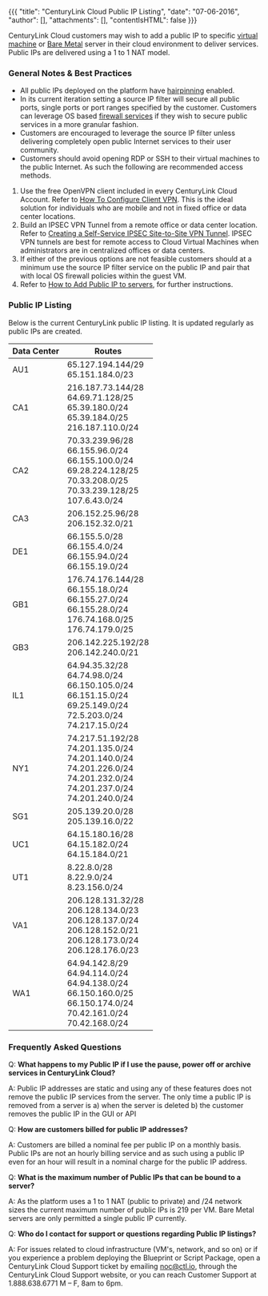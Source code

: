 {{{ "title": "CenturyLink Cloud Public IP Listing",
"date": "07-06-2016",
"author": [],
"attachments": [],
"contentIsHTML": false
}}}


CenturyLink Cloud customers may wish to add a public IP to specific [virtual machine](//www.ctl.io/servers/) or [Bare Metal](//www.ctl.io/bare-metal/) server in their cloud environment to deliver services. Public IPs are delivered using a 1 to 1 NAT model.

### General Notes & Best Practices

* All public IPs deployed on the platform have [hairpinning](../Network/hairpin-nats.md) enabled.
* In its current iteration setting a source IP filter will secure all public ports, single ports or port ranges specified by the customer. Customers can leverage OS based [firewall services](//www.ctl.io/cloud-firewall/) if they wish to secure public services in a more granular fashion.
* Customers are encouraged to leverage the source IP filter unless delivering completely open public Internet services to their user community.
* Customers should avoid opening RDP or SSH to their virtual machines to the public Internet. As such the following are recommended access methods.

 1. Use the free OpenVPN client included in every CenturyLink Cloud Account. Refer to [How To Configure Client    VPN](../Network/how-to-configure-client-vpn.md). This is the ideal solution for individuals who are mobile and not in fixed office or data center locations.
 2. Build an IPSEC VPN Tunnel from a remote office or data center location. Refer to [Creating a Self-Service IPSEC Site-to-Site VPN Tunnel](..Network/creating-a-self-service-ipsec-site-to-site-vpn-tunnel.md). IPSEC VPN tunnels are best for remote access to Cloud Virtual Machines when administrators are in centralized offices or data centers.
 3. If either of the previous options are not feasible customers should at a minimum use the source IP filter service on the public IP and pair that with local OS firewall policies within the guest VM.
 4. Refer to [How to Add Public IP to servers](..Network/how-to-add-public-ip-to-virtual-machine.md), for further instructions.

### Public IP Listing

Below is the current CenturyLink public IP listing. It is updated regularly as public IPs are created.

| **Data Center**   | **Routes**   
|---------------------------|--------------------|
| AU1| 65.127.194.144/29<br>65.151.184.0/23
| CA1| 216.187.73.144/28<br>64.69.71.128/25<br>65.39.180.0/24<br>65.39.184.0/25<br>216.187.110.0/24
| CA2| 70.33.239.96/28<br>66.155.96.0/24<br>66.155.100.0/24<br>69.28.224.128/25<br>70.33.208.0/25<br>70.33.239.128/25<br>107.6.43.0/24
|CA3|  206.152.25.96/28<br>206.152.32.0/21
|DE1|  66.155.5.0/28<br>66.155.4.0/24<br>66.155.94.0/24<br>66.155.19.0/24
|GB1|  176.74.176.144/28<br>66.155.18.0/24<br>66.155.27.0/24<br>66.155.28.0/24<br>176.74.168.0/25<br>176.74.179.0/25
|GB3|  206.142.225.192/28<br>206.142.240.0/21
|IL1|  64.94.35.32/28<br>64.74.98.0/24<br>66.150.105.0/24<br>66.151.15.0/24<br>69.25.149.0/24<br>72.5.203.0/24<br>74.217.15.0/24
|NY1|  74.217.51.192/28<br>74.201.135.0/24<br>74.201.140.0/24<br>74.201.226.0/24<br>74.201.232.0/24<br>74.201.237.0/24<br>74.201.240.0/24
|SG1|  205.139.20.0/28<br>205.139.16.0/22
|UC1|  64.15.180.16/28<br>64.15.182.0/24<br>64.15.184.0/21
|UT1|  8.22.8.0/28<br>8.22.9.0/24<br>8.23.156.0/24
|VA1|  206.128.131.32/28<br>206.128.134.0/23<br>206.128.137.0/24<br>206.128.152.0/21<br>206.128.173.0/24<br>206.128.176.0/23
|WA1|  64.94.142.8/29<br>64.94.114.0/24<br>64.94.138.0/24<br>66.150.160.0/25<br>66.150.174.0/24<br>70.42.161.0/24<br>70.42.168.0/24


### Frequently Asked Questions

Q: **What happens to my Public IP if I use the pause, power off or archive services in CenturyLink Cloud?**

A: Public IP addresses are static and using any of these features does not remove the public IP services from the server. The only time a public IP is removed from a server is a) when the server is deleted b) the customer removes the public IP in the GUI or API

Q: **How are customers billed for public IP addresses?**

A: Customers are billed a nominal fee per public IP on a monthly basis. Public IPs are not an hourly billing service and as such using a public IP even for an hour will result in a nominal charge for the public IP address.

Q: **What is the maximum number of Public IPs that can be bound to a server?**

A: As the platform uses a 1 to 1 NAT (public to private) and /24 network sizes the current maximum number of public IPs is 219 per VM. Bare Metal servers are only permitted a single public IP currently.

Q: **Who do I contact for support or questions regarding Public IP listings?**

A: For issues related to cloud infrastructure (VM's, network, and so on) or if you experience a problem deploying the Blueprint or Script Package, open a CenturyLink Cloud Support ticket by emailing [noc@ctl.io](mailto:noc@ctl.io), through the CenturyLink Cloud Support website, or you can reach Customer Support at 1.888.638.6771 M – F, 8am to 6pm.
